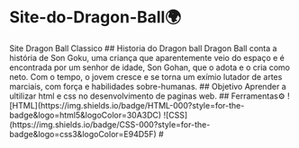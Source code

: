 <h1>
 Site-do-Dragon-Ball🌍
</h1>
 Site Dragon Ball Classico
 ## Historia do Dragon ball
 Dragon Ball conta a história de Son Goku, uma criança que aparentemente veio do espaço e é encontrada por um senhor de idade, Son Gohan, que o adota e o cria como neto. Com o tempo, o jovem cresce e se torna um exímio lutador de artes marciais, com força e habilidades sobre-humanas.
## Objetivo
Aprender a ultilizar html e css no desenvolvimento de paginas web.
 ## Ferramentas⚙
 ![HTML](https://img.shields.io/badge/HTML-000?style=for-the-badge&logo=html5&logoColor=30A3DC)
 ![CSS](https://img.shields.io/badge/CSS-000?style=for-the-badge&logo=css3&logoColor=E94D5F)
#
